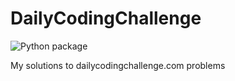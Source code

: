# DailyCodingChallenge
![Python package](https://github.com/imthefrizzlefry/DailyCodingChallenge/workflows/Python%20package/badge.svg)

My solutions to dailycodingchallenge.com problems
